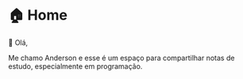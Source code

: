 # 🏠 Home

👋 Olá,

Me chamo Anderson e esse é um espaço para compartilhar notas de estudo, especialmente em programação.
